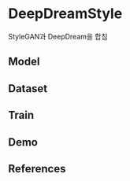 # DeepDreamStyle
StyleGAN과 DeepDream을 합침


## Model


## Dataset


## Train


## Demo



## References


